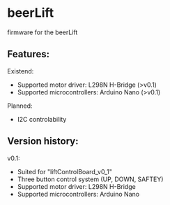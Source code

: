 # beerLift
firmware for the beerLift


## Features:
Existend:
  - Supported motor driver:       L298N H-Bridge (>v0.1)
  - Supported microcontrollers:   Arduino Nano (>v0.1)
  
Planned:
  - I2C controlability

## Version history:

v0.1:
  - Suited for "liftControlBoard_v0_1"
  - Three button control system (UP, DOWN, SAFTEY)
  - Supported motor driver:       L298N H-Bridge
  - Supported microcontrollers:   Arduino Nano
